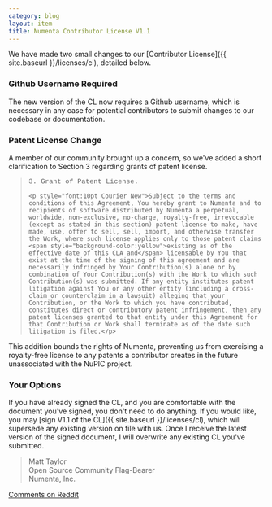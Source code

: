 ```yaml
---
category: blog
layout: item
title: Numenta Contributor License V1.1
---
```


We have made two small changes to our [Contributor License]({{ site.baseurl }}/licenses/cl), detailed below.

### Github Username Required

The new version of the CL now requires a Github username, which is necessary in any case for potential contributors to submit changes to our codebase or documentation.

### Patent License Change

A member of our community brought up a concern, so we've added a short clarification to Section 3 regarding grants of patent license.

<blockquote>
    <p style="font:10pt Courier New">3. Grant of Patent License.</p>

    <p style="font:10pt Courier New">Subject to the terms and conditions of this Agreement, You hereby grant to Numenta and to recipients of software distributed by Numenta a perpetual, worldwide, non-exclusive, no-charge, royalty-free, irrevocable (except as stated in this section) patent license to make, have made, use, offer to sell, sell, import, and otherwise transfer the Work, where such license applies only to those patent claims <span style="background-color:yellow">existing as of the effective date of this CLA and</span> licensable by You that exist at the time of the signing of this agreement and are necessarily infringed by Your Contribution(s) alone or by combination of Your Contribution(s) with the Work to which such Contribution(s) was submitted. If any entity institutes patent litigation against You or any other entity (including a cross-claim or counterclaim in a lawsuit) alleging that your Contribution, or the Work to which you have contributed, constitutes direct or contributory patent infringement, then any patent licenses granted to that entity under this Agreement for that Contribution or Work shall terminate as of the date such litigation is filed.</p>
</blockquote>

This addition bounds the rights of Numenta, preventing us from exercising a royalty-free license to any patents a contributor creates in the future unassociated with the NuPIC project.

### Your Options

If you have already signed the CL, and you are comfortable with the document you've signed, you don't need to do anything. If you would like, you may [sign V1.1 of the CL]({{ site.baseurl }}/licenses/cl), which will supersede any existing version on file with us. Once I receive the latest version of the signed document, I will overwrite any existing CL you've submitted.

> Matt Taylor <br/>
> Open Source Community Flag-Bearer <br/>
> Numenta, Inc.

[Comments on Reddit](http://www.reddit.com/r/opensource/comments/1lo1aw/numenta_contributor_license_v11/)
